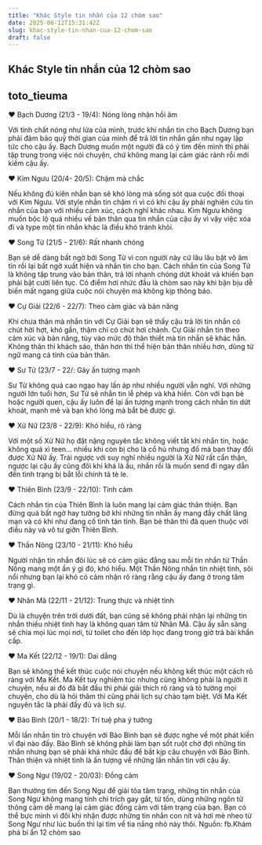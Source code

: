 ```yaml
---
title: "Khác Style tin nhắn của 12 chòm sao"
date: 2025-06-12T15:31:42Z
slug: khac-style-tin-nhan-cua-12-chom-sao
draft: false
---
```


## Khác Style tin nhắn của 12 chòm sao

## toto_tieuma

♥ Bạch Dương (21/3 - 19/4): Nóng lòng nhận hồi âm

Với tính chất nóng như lửa của mình, trước khi nhắn tin cho Bạch Dương bạn phải đảm bảo quỹ thời gian của mình để trả lời tin nhắn gần như ngay lập tức cho cậu ấy. Bạch Dương muốn một người đã có ý tìm đến mình thì phải tập trung trong việc nói chuyện, chứ không mang lại cảm giác rảnh rỗi mới kiếm cậu ấy.



♥ Kim Ngưu (20/4- 20/5): Chậm mà chắc

Nếu không đủ kiên nhẫn bạn sẽ khó lòng mà sống sót qua cuộc đối thoại với Kim Ngưu. Với style nhắn tin chậm rì vì có khi cậu ấy phải nghiên cứu tin nhắn của bạn với nhiều cảm xúc, cách nghĩ khác nhau. Kim Ngưu không muốn bộc lộ quá nhiều về bản thân qua tin nhắn của cậu ấy vì vậy việc xóa đi và type một tin nhắn khác là điều khó tránh khỏi.



♥ Song Tử (21/5 - 21/6): Rất nhanh chóng

Bạn sẽ dễ dàng bất ngờ bởi Song Tử vì con người này cứ lâu lâu bặt vô âm tín rồi lại bất ngờ xuất hiện và nhắn tin cho bạn. Cách nhắn tin của Song Tử là không tập trung vào bản thân, trả lời nhanh chóng dứt khoát và khiến bạn phải bật cười liên tục. Có điểm hơi nhức đầu là chòm sao này khi bận bịu dễ biến mất ngang giữa cuộc nói chuyện mà không kịp thông báo.


♥ Cự Giải (22/6 - 22/7): Theo cảm giác và bản năng

Khi chưa thân mà nhắn tin với Cự Giải bạn sẽ thấy cậu trả lời tin nhắn có chút hời hợt, khó gần, thậm chí có chút hơi chảnh. Cự Giải nhắn tin theo cảm xúc và bản năng, tùy vào mức độ thân thiết mà tin nhắn sẽ khác hẳn. Không thân thì khách sáo, thân hơn thì thể hiện bản thân nhiều hơn, dùng từ ngữ mang cá tính của bản thân.


♥ Sư Tử (23/7 - 22/: Gây ấn tượng mạnh

Sư Tử không quá cao ngạo hay lấn áp như nhiều người vẫn nghĩ. Với những người lớn tuổi hơn, Sư Tử sẽ nhắn tin lễ phép và khá hiền. Còn với bạn bè hoặc người quen, cậu ấy luôn để lại ấn tượng mạnh trong cách nhắn tin dứt khoát, mạnh mẽ và bạn khó lòng mà bắt bẻ được gì.


♥ Xử Nữ (23/8 - 22/9): Khó hiểu, rõ ràng

Với một số Xử Nữ họ đặt nặng nguyên tắc không viết tắt khi nhắn tin, hoặc không quá xì teen… nhiều khi còn bị cho là cổ hủ nhưng đố mà bạn thay đổi được Xử Nữ ấy. Trái ngược với suy nghĩ nhiều người là Xử Nữ rất cẩn thận, ngược lại cậu ấy cũng đôi khi khá là ẩu, nhắn rồi là muốn send đi ngay dẫn đến tình trạng bị bắt lỗi chính tả tè le.


♥ Thiên Bình (23/9 - 22/10): Tình cảm

Cách nhắn tin của Thiên Bình là luôn mang lại cảm giác thân thiện. Bạn đừng quá bất ngờ hay tưởng bở khi những tin nhắn ấy mang đầy chất lãng mạn và có khi như đang cố tình tán tỉnh. Bạn bè thân thì đã quen thuộc với điều này và vô tư giỡn Thiên Bình.



♥ Thần Nông (23/10 - 21/11): Khó hiểu

Người nhận tin nhắn đôi lúc sẽ có cảm giác đằng sau mỗi tin nhắn từ Thần Nông mang một ẩn ý gì đó, khó hiểu. Một Thần Nông nhắn tin nhiệt tình, sôi nổi nhưng bạn lại khó có cảm nhận rõ ràng rằng cậu ấy đang ở trong tâm trạng gì.



♥ Nhân Mã (22/11 - 21/12): Trung thực và nhiệt tình

Dù là chuyện trên trời dưới đất, bạn cũng sẽ không phải nhận lại những tin nhắn thiếu nhiệt tình hay là không quan tâm từ Nhân Mã. Cậu ấy sẵn sàng sẽ chia mọi lúc mọi nơi, từ toilet cho đến lớp học đang trong giờ trả bài khẩn cấp.


♥ Ma Kết (22/12 - 19/1): Dai dẳng

Bạn sẽ không thể kết thúc cuộc nói chuyện nếu không kết thúc một cách rõ ràng với Ma Kết. Ma Kết tuy nghiêm túc nhưng cũng không phải là người ít chuyện, nếu ai đó đã bắt đầu thì phải giải thích rõ ràng và tỏ tường mọi chuyện, cho dù là hỏi thăm thì cũng phải lịch sự chào tạm biệt. Với Ma Kết nguyên tắc là phải đầy đủ và lịch sự.


♥ Bảo Bình (20/1 - 18/2): Trí tuệ pha ý tưởng

Mỗi lần nhắn tin trò chuyện với Bảo Bình bạn sẽ được nghe về một phát kiến vĩ đại nào đấy. Bảo Bình sẽ không phải làm bạn sốt ruột chờ đợi những tin nhắn nhưng bạn sẽ phải khá nhức đầu để bắt kịp câu chuyện với Bảo Bình. Thân thiện và nhiệt tình là ấn tượng về những lần nhắn tin với cậu ấy.


♥ Song Ngư (19/02 - 20/03): Đồng cảm

Bạn thường tìm đến Song Ngư để giải tỏa tâm trạng, những tin nhắn của Song Ngư không mang tính chỉ trích gay gắt, từ tốn, dùng những ngôn từ thông cảm dễ mang lại cảm giác đồng cảm với tâm trạng của bạn. Bạn có thể bực mình vì đôi khi nhận được những tin nhắn con nít và hơi mè nheo từ Song Ngư như lúc buồn thì lại tìm về tia nắng nhỏ này thôi.
Nguồn: fb.Khám phá bí ẩn 12 chòm sao
